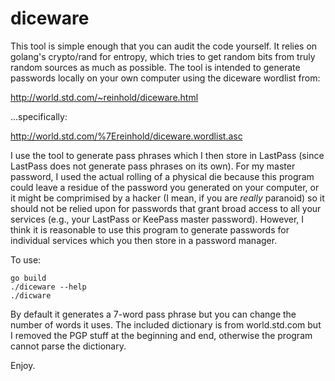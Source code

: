 diceware
========

This tool is simple enough that you can audit the code yourself. It relies on
golang's crypto/rand for entropy, which tries to get random bits from truly
random sources as much as possible. The tool is intended to generate passwords
locally on your own computer using the diceware wordlist from:

http://world.std.com/~reinhold/diceware.html

...specifically:

http://world.std.com/%7Ereinhold/diceware.wordlist.asc

I use the tool to generate pass phrases which I then store in LastPass (since
LastPass does not generate pass phrases on its own). For my master password, I
used the actual rolling of a physical die because this program could leave a
residue of the password you generated on your computer, or it might be
comprimised by a hacker (I mean, if you are _really_ paranoid) so it should not
be relied upon for passwords that grant broad access to all your services (e.g.,
your LastPass or KeePass master password). However, I think it is reasonable to
use this program to generate passwords for individual services which you then
store in a password manager.

To use:

```
go build
./diceware --help
./dicware
```

By default it generates a 7-word pass phrase but you can change the number of
words it uses. The included dictionary is from world.std.com but I removed the
PGP stuff at the beginning and end, otherwise the program cannot parse the
dictionary.

Enjoy.

